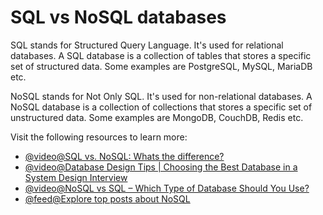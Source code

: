 # SQL vs NoSQL databases

SQL stands for Structured Query Language. It's used for relational databases. A SQL database is a collection of tables that stores a specific set of structured data. Some examples are PostgreSQL, MySQL, MariaDB etc.

NoSQL stands for Not Only SQL. It's used for non-relational databases. A NoSQL database is a collection of collections that stores a specific set of unstructured data. Some examples are MongoDB, CouchDB, Redis etc.

Visit the following resources to learn more:

- [@video@SQL vs. NoSQL: Whats the difference?](https://www.youtube.com/watch?v=Q5aTUc7c4jg)
- [@video@Database Design Tips | Choosing the Best Database in a System Design Interview](https://www.youtube.com/watch?v=cODCpXtPHbQ&t=22s)
- [@video@NoSQL vs SQL – Which Type of Database Should You Use?](https://www.youtube.com/watch?v=FzlpwoeSrE0)
- [@feed@Explore top posts about NoSQL](https://app.daily.dev/tags/nosql?ref=roadmapsh)